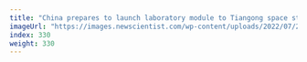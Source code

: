 ```yaml
---
title: "China prepares to launch laboratory module to Tiangong space station"
imageUrl: "https://images.newscientist.com/wp-content/uploads/2022/07/21122312/SEI_115411756.jpg?width=600"
index: 330
weight: 330
---
```

